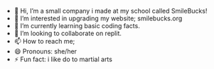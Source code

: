 - 👋 Hi, I’m a small company i made at my school called SmileBucks!
- 👀 I’m interested in upgrading my website; smilebucks.org
- 🌱 I’m currently learning basic coding facts.
- 💞️ I’m looking to collaborate on replit.
- 📫 How to reach me;
- 😄 Pronouns: she/her
- ⚡ Fun fact: i like do to martial arts

<!---
smilebucks/smilebucks is a ✨ special ✨ repository because its `README.md` (this file) appears on your GitHub profile.
You can click the Preview link to take a look at your changes.
--->
